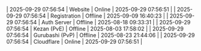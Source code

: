 | 2025-09-29 07:56:54 | Website | Online | 2025-09-29 07:56:51 |
| 2025-09-29 07:56:54 | Registration | Offline | 2025-09-09 16:40:23 |
| 2025-09-29 07:56:54 | Auth Server | Offline | 2025-08-18 09:33:31 |
| 2025-09-29 07:56:54 | Kezan (PvE) | Offline | 2025-08-03 17:58:02 |
| 2025-09-29 07:56:54 | Gurubashi (PvP) | Offline | 2025-08-23 21:44:06 |
| 2025-09-29 07:56:54 | Cloudflare | Online | 2025-09-29 07:56:51 |
